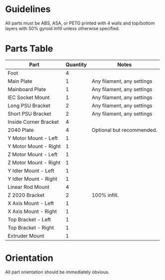 # Guidelines
All parts must be ABS, ASA, or PETG printed with 4 walls and top/bottom layers with 50% gyroid infill unless otherwise specified.

# Parts Table

|Part                 |Quantity|Notes                     |
|---------------------|--------|--------------------------|
|Foot                 |4       |                          |
|Main Plate           |1       |Any filament, any settings|
|Mainboard Plate      |1       |Any filament, any settings|
|IEC Socket Mount     |1       |Any filament, any settings|
|Long PSU Bracket     |2       |Any filament, any settings|
|Short PSU Bracket    |2       |Any filament, any settings|
|Inside Corner Bracket|4       |                          |
|2040 Plate           |4       |Optional but recommended. |
|Y Motor Mount - Left |1       |                          |
|Y Motor Mount - Right|1       |                          |
|Z Motor Mount - Left |1       |                          |
|Z Motor Mount - Right|1       |                          |
|Y Idler Mount - Left |1       |                          |
|Y Idler Mount - Right|1       |                          |
|Linear Rod Mount     |4       |                          |
|Z 2020 Bracket       |2       |100% infill.              |
|X Axis Mount - Left  |1       |                          |
|X Axis Mount - Right |1       |                          |
|Top Bracket - Left   |1       |                          |
|Top Bracket - Right  |1       |                          |
|Extruder Mount       |1       |                          |

# Orientation
All part orientation should be immediately obvious. 
